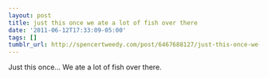 ```yaml
---
layout: post
title: just this once we ate a lot of fish over there
date: '2011-06-12T17:33:09-05:00'
tags: []
tumblr_url: http://spencertweedy.com/post/6467688127/just-this-once-we-ate-a-lot-of-fish-over-there
---
```

Just this once…
We ate a lot of fish over there.
